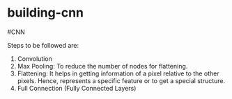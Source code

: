 # building-cnn

#CNN

Steps to be followed are:

1. Convolution
2. Max Pooling: To reduce the number of nodes for flattening.
3. Flattening: It helps in getting information of a pixel relative to the other pixels. Hence, represents a specific feature or to get a special structure.
4. Full Connection (Fully Connected Layers)
